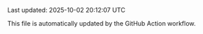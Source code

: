 Last updated: 2025-10-02 20:12:07 UTC

This file is automatically updated by the GitHub Action workflow.

